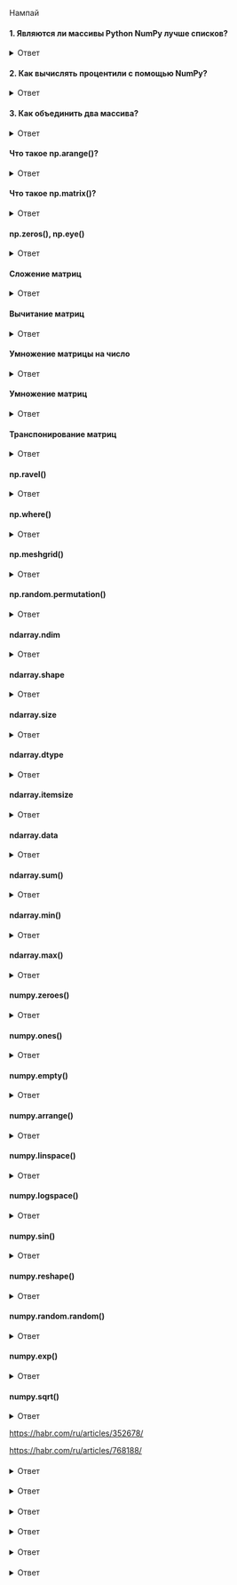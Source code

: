 Нампай

#### 1. Являются ли массивы Python NumPy лучше списков?

<details>
<summary>Ответ</summary>
Массивы Python NumPy используются вместо списка по следующим трем причинам:

1. меньший объем памяти;

2. быстрее;

3. удобнее.
</details>

#### 2. Как вычислять процентили с помощью NumPy?

<details>
<summary>Ответ</summary>
Медиана - это 50 процентиль по определению. 25 процентиль указывает, что 25% наблюдаемых меньше числа в процентиле, то есть n процентов наблюдаемых значений меньше значения в процентиле n.

Можно вычислить медиану с помощью NumPy, используя следующий код:

'''
import numpy as np
a = np.array([i for i in range(100)])
p = np.percentile(a, 50) # Возвращает 50-ый перцентиль - медиану
print(p)
'''
</details>

#### 3. Как объединить два массива?
<details>
<summary>Ответ</summary>
Для объединения массивов нужно использовать соответствующую функцию Numpy:

import numpy as np

a = np.array([1, 2, 3])
b = np.array([4, 5, 6])

np.concatenate((a,b))
#=> array([1, 2, 3, 4, 5, 6])
</details>


#### Что такое np.arange()?
<details>
<summary>Ответ</summary>

Функция _arange()_ аналогична по своему назначению функции _range()_ из стандартной библиотеки Python. Основное отличие заключается в том, что _arange()_ позволяет строить вектор с указанием шага в виде десятичной дроби.

Синтаксис функции следующий:

arange(stop)

arange(start, stop)

arange(start, stop, step)

В первом варианте будет создан вектор из целых чисел от 0 до stop.

>>> np.arange(10)
array([0, 1, 2, 3, 4, 5, 6, 7, 8, 9])
Второй вариант позволяет задавать интервал, в этом случае вектор также будет содержать целые числа.

>>> np.arange(5, 12)
array([ 5,  6, 7, 8, 9, 10, 11])
Третий вариант позволяет определить интервал чисел и шаг, который может быть десятичным числом

>>> np.arange(1, 5, 0.5)
array([1. , 1.5, 2. , 2.5, 3. , 3.5, 4. , 4.5])

</details>


#### Что такое np.matrix()?
<details>
<summary>Ответ</summary>
Matrix является удобным инструментом для задания матрицы. При этом можно использовать Matlab стиль, либо передать в качестве аргумента список Python (или массив Numpy).

Вариант со списком Python.

>>> a = [[1, 2], [3, 4]]
>>> np.matrix(a)
matrix([[1, 2],
       [3, 4]])
Вариант с массивом Numpy.

>>> b = np.array([[5, 6], [7, 8]])
>>> np.matrix(b)
matrix([[5, 6],
       [7, 8]])
Вариант в Matlab стиле.

>>> np.matrix('[1, 2; 3, 4]')
matrix([[1, 2],
       [3, 4]])
</details>

#### np.zeros(), np.eye()
<details>
<summary>Ответ</summary>
В арсенале Numpy есть функции для создания специальных матриц: нулевых и единичных. Нулевой называется матрица, состоящая полностью из нулей. Для ее создания удобно использовать функцию zeros(), в качестве аргумента в нее передается кортеж из двух элементов, первый из них – это количество строк, второй – столбцов.

>>> np.zeros((3, 4))
array([[0., 0., 0., 0.],
      [0., 0., 0., 0.],
      [0., 0., 0., 0.]])
Функция eye() создает единичную матрицу – квадратную матрицу, у которой элементы главной диагонали равны единицы, все остальные – нулю.

>>> np.eye(3)
array([[1., 0., 0.],
      [0., 1., 0.],
      [0., 0., 1.]])


</details>



#### Сложение матриц
<details>
<summary>Ответ</summary>
>>> A + B
matrix([[ 6,  8],
       [10, 12]])


</details>


#### Вычитание матриц
<details>
<summary>Ответ</summary>
>>> A - B
matrix([[-4, -4],
       [-4, -4]])


</details>


#### Умножение матрицы на число
<details>
<summary>Ответ</summary>
>>> 3 * A
matrix([[ 3,  6],
       [ 9, 12]])


</details>


#### Умножение матриц
<details>
<summary>Ответ</summary>
>>> A.dot(B)
matrix([[19, 22],
       [43, 50]])


</details>


#### Транспонирование матриц
<details>
<summary>Ответ</summary>
>>> A.T
matrix([[1, 3],
       [2, 4]])
>>> np.transpose(A)
matrix([[1, 3],
       [2, 4]])


</details>

#### np.ravel()
<details>
<summary>Ответ</summary>
Функция np.ravel() используется для того, чтобы преобразовать матрицу в одномерный вектор.

Создадим двумерную матрицу размера 3х3.

>>> A = np.array([[1, 2, 3], [4, 5, 6], [7, 8, 9]])
>>> A
array([[1, 2, 3],
      [4, 5, 6],
      [7, 8, 9]])
Применим функцию ravel() к этой матрице.

>>> np.ravel(A)
array([1, 2, 3, 4, 5, 6, 7, 8, 9])
У ravel() есть параметр order, который отвечает за порядок построения одномерного массива, по умолчанию он равен ‘C’, что означает – массив будет собираться из строк исходной матрицы.

>>> np.ravel(A, order='C')
array([1, 2, 3, 4, 5, 6, 7, 8, 9])
Если указать order=‘F‘, то в качестве элементов для сборки будут выступать столбцы матрицы.

>>> np.ravel(A, order='F')
array([1, 4, 7, 2, 5, 8, 3, 6, 9])


</details>


#### np.where()
<details>
<summary>Ответ</summary>
Данная функция возвращает один из двух заданных элементов в зависимости от условия. Ее можно использовать для обработки численных данных.

>>> a = np.array([0, 1, 2, 3, 4, 5, 6, 7, 8, 9])
>>> np.where(a % 2 == 0, a * 10, a / 10)
array([ 0. ,  0.1, 20. , 0.3, 40. ,  0.5, 60. , 0.7, 80. , 0.9])
В задачах машинного обучения эта функция хорошо подходит для реализации обработки данных с помощью пороговой функции.

>>> a = np.random.rand(10)
>>> a
array([0.99379074, 0.98387541, 0.2043767 , 0.11935986, 0.01063287,
      0.11146634, 0.50504848, 0.96046102, 0.3645473 , 0.6843563 ])
>>> np.where(a > 0.5, True, False)
array([ True,  True, False, False, False, False,  True, True, False,
       True])
>>> np.where(a > 0.5, 1, -1)
array([ 1,  1, -1, -1, -1, -1,  1, 1, -1, 1])


</details>


#### np.meshgrid()
<details>
<summary>Ответ</summary>
Функция meshgrid() позволят получить матрицу координат из координатных векторов. Если, например, у нас есть два одномерных вектора координат, то передав их в качестве аргументов в meshgrid() мы получим две матрицы, в которой элементы будут составлять пары, заполняя все пространство, определяемое этими векторами. Проще посмотреть это на примере.

Создадим два вектора

>>> x = np.linspace(0, 1, 5)
>>> x
array([0.  , 0.25, 0.5 , 0.75, 1.  ])
>>> y = np.linspace(0, 2, 5)
>>> y
array([0. , 0.5, 1. , 1.5, 2. ])
Построим матрицу координат с помощью meshgrid.

>>> xg, yg = np.meshgrid(x, y)
>>> xg
array([[0.  , 0.25, 0.5 , 0.75, 1.  ],
      [0. , 0.25, 0.5 , 0.75, 1.  ],
      [0. , 0.25, 0.5 , 0.75, 1.  ],
      [0. , 0.25, 0.5 , 0.75, 1.  ],
      [0. , 0.25, 0.5 , 0.75, 1.  ]])
>>> yg
array([[0. , 0. , 0. , 0. , 0. ],
      [0.5, 0.5, 0.5, 0.5, 0.5],
      [1. , 1. , 1. , 1. , 1. ],
      [1.5, 1.5, 1.5, 1.5, 1.5],
      [2. , 2. , 2. , 2. , 2. ]])
Посмотрите внимательно на матрицы xg и yg. Каждому элементу xg[i,j] соответствует свой элемент yg[i,j]. Можно визуализировать эти данные.

Для начала импортируем matplotlib (он должен быть установлен).

import matplotlib.pyplot as plt
%matplotlib inline
Последняя строка нужна, если вы работаете в Jupyter Notebook, чтобы графики рисовались “по месту”.

Теперь построим график

plt.plot(xg, yg, color="r", marker="*",  linestyle="none")

https://devpractice.ru/numpy-useful-functions/
</details>



#### np.random.permutation()
<details>
<summary>Ответ</summary>
Функция permutation() либо генерирует список заданной длины из натуральных чисел от нуля до указанного числа, либо перемешивает переданный ей в качестве аргумента массив.

>>> np.random.permutation(7)
array([6, 2, 5, 1, 0, 4, 3])
>>> a = ['a', 'b', 'c', 'd', 'e']
>>> np.random.permutation(a)
array(['c', 'd', 'a', 'e', 'b'], dtype='<U1')
Основное практическое применение эта функция находит в задачах машинного обучения, где довольно часто требуется перемешать выборку данных перед тем, как передавать ее в алгоритм.

Например у нас есть вектор с данными

>>> arr = np.linspace(0, 10, 5)
>>> arr
array([ 0. ,  2.5, 5. , 7.5, 10. ])
Перемешаем эту выборку

>>> arr_mix = np.random.permutation(arr)
>>> arr_mix
array([ 2.5,  0. , 5. , 10. ,  7.5])
Построим массив индексов для вектора arr, в котором позиции находятся в случайном порядке

>>> index_mix = np.random.permutation(len(arr_mix))
>>> index_mix
array([2, 4, 3, 1, 0])
>>> arr[index_mix]
array([ 5. , 10. ,  7.5, 2.5, 0. ])


</details>


#### ndarray.ndim
<details>
<summary>Ответ</summary>
Возвращает количество измерений массива.

import numpy as np
a = np.array([[1,2,3],[4,5,6]])
print(a.ndim)
Вывод кода сверху будет 2, поскольку «a» — это 2-мерный массив.


</details>


#### ndarray.shape
<details>
<summary>Ответ</summary>
Возвращает кортеж размера массива, то есть (n,m), где n — это количество строк, а m — количество колонок.

import numpy as np
a = np.array([[1,2,3],[4,5,6]])
print(a.shape)
Вывод кода — (2,3), то есть 2 строки и 3 колонки.


</details>

#### ndarray.size
<details>
<summary>Ответ</summary>
Возвращает общее количество элементов в массиве.

import numpy as np
a = np.array([[1,2,3],[4,5,6]])
print(a.size)
Вывод — 6, потому что 2 х 3.


</details>


#### ndarray.dtype
<details>
<summary>Ответ</summary>
Возвращает объект, описывающий тип элементов в массиве.

import numpy as np
a = np.array([[1,2,3],[4,5,6]])
print(a.dtype)
Вывод — «int32», поскольку это 32-битное целое число.
Можно явно определить тип данных массива NumPy.

import numpy as np
a = np.array([[1,2,3],[4,5,6]], dtype = float)
print(a.dtype)
Этот код вернет float64, потому что это 64-битное число с плавающей точкой.


</details>


#### ndarray.itemsize
<details>
<summary>Ответ</summary>
Возвращает размер каждого элемента в массиве в байтах.

import numpy as np
a = np.array([[1,2,3],[4,5,6]])
print(a.itemsize)
Вывод — 4, потому что 32/8.


</details>


#### ndarray.data
<details>
<summary>Ответ</summary>
Возвращает буфер с актуальными элементами массива. Это альтернативный способ получения доступа к элементам через их индексы.

import numpy as np
a = np.array([[1,2,3],[4,5,6]])
print(a.data)
Этот код вернет список элементов.


</details>


#### ndarray.sum()
<details>
<summary>Ответ</summary>
Функция вернет сумму все элементов ndarray.

import numpy as np
a = np.random.random((2,3))
print(a)
print(a.sum())
Сгенерированная в этом примере матрица — [[0.46541517 0.66668157 0.36277909] [0.7115755 0.57306008 0.64267163]], следовательно код вернет 3.422183052180838. Поскольку используется генератор случайных чисел, ваш результат будет отличаться.




</details>


#### ndarray.min()
<details>
<summary>Ответ</summary>
Функция вернет элемент с минимальным значением из ndarray.

import numpy as np
a = np.random.random((2,3))
print(a.min())
Сгенерированная в этом примере матрица — [[0.46541517 0.66668157 0.36277909] [0.7115755 0.57306008 0.64267163]], следовательно код вернет 0.36277909. Поскольку используется генератор случайных чисел, ваш результат будет отличаться.


</details>


#### ndarray.max()
<details>
<summary>Ответ</summary>
Функция вернет элемент с максимальным значением из ndarray.

import numpy as np
a = np.random.random((2,3))
print(a.min())
Сгенерированная в этом примере матрица — [[0.46541517 0.66668157 0.36277909] [0.7115755 0.57306008 0.64267163]], следовательно код вернет 0.7115755. Поскольку используется генератор случайных чисел, ваш результат будет отличаться


</details>


#### numpy.zeroes()
<details>
<summary>Ответ</summary>
numpy.zeros((rows, columns), dtype)
Эта функция создаст массив numpy с заданным количеством измерений, где каждый элемент будет равняться 0. Если dtype не указан, по умолчанию будет использоваться dtype.

import numpy as np
np.zeros((3,3))
print(a)
Код вернет массив numpy 3×3, где каждый элемент равен 0.


</details>


#### numpy.ones()
<details>
<summary>Ответ</summary>
numpy.ones((rows,columns), dtype)
Эта функция создаст массив numpy с заданным количеством измерений, где каждый элемент будет равняться 1. Если dtype не указан, по умолчанию будет использоваться dtype.

import numpy as np
np.ones((3,3))
print(a)
Код вернет массив numpy 3 x 3, где каждый элемент равен 1.


</details>


#### numpy.empty()
<details>
<summary>Ответ</summary>
numpy.empty((rows,columns))
Эта функция создаст массив, содержимое которого будет случайным — оно зависит от состояния памяти.

import numpy as np
np.empty((3,3))
print(a)
Код вернет массив numpy 3×3, где каждый элемент будет случайным.


</details>

#### numpy.arrange()
<details>
<summary>Ответ</summary>
numpy.arrange(start, stop, step)
Эта функция используется для создания массива numpy, элементы которого лежат в диапазоне значений от start до stop с разницей равной step.

import numpy as np
a=np.arange(5,25,4)
print(a)
Вывод этого кода — [5 9 13 17 21]


</details>

#### numpy.linspace()
<details>
<summary>Ответ</summary>
numpy.linspace(start, stop, num_of_elements)
Эта функция создаст массив numpy, элементы которого лежат в диапазоне значений между start до stop, а num_of_elements — это размер массива. Тип по умолчанию — float64.

import numpy as np
a=np.linspace(5,25,5)
print(a)
Вывод — [5 10 15 20 25].




</details>

#### numpy.logspace()
<details>
<summary>Ответ</summary>
numpy.logspace(start, stop, num_of_elements)
Эта функция используется для создания массива numpy, элементы которого лежат в диапазоне значений от start до stop, а num_of_elements — это размер массива. Тип по умолчанию — float64. Все элементы находятся в пределах логарифмической шкалы, то есть представляют собой логарифмы соответствующих элементов.

import numpy as np
a = np.logspace(5,25,5)
print(a)
Вывод — [1.e+05 1.e+10 1.e+15 1.e+20 1.e+25]


</details>

#### numpy.sin()
<details>
<summary>Ответ</summary>
numpy.sin(numpy.ndarray)
Этот код вернет синус параметра.

import numpy as np
a = np.logspace(5,25,2)
print(np.sin(a))
Вывод кода сверху равен [0.0357488 -0.3052578]. Также есть cos(), tan() и так далее.


</details>

#### numpy.reshape()
<details>
<summary>Ответ</summary>
numpy.reshape(dimensions)
Эта функция используется для изменения количества измерений массива numpy. От количества аргументов в reshape зависит, сколько измерений будет в массиве numpy.
import numpy as np
a = np.arange(9).reshape(3,3)
print(a)
Вывод этого года — 2-мерный массив 3×3.

</details>

#### numpy.random.random()
<details>
<summary>Ответ</summary>
numpy.random.random((rows, column))
Эта функция возвращает массив с заданным количеством измерений, где каждый элемент генерируется случайным образом.

a = np.random.random((2,2))
Этот код вернет ndarray 2×2.


</details>

#### numpy.exp()
<details>
<summary>Ответ</summary>
numpy.exp(numpy.ndarray)
Функция вернет ndarray с экспоненциальной величиной каждого элемента.

b = np.exp([10])
Значением кода выше будет 22025.4657948


</details>

#### numpy.sqrt()
<details>
<summary>Ответ</summary>
numpy.sqrt(numpy.ndarray)
Эта функция вернет ndarray с квадратным корнем каждого элемента.

b = np.sqrt([16])
Этот код вернет значение 4.


</details>

https://habr.com/ru/articles/352678/

https://habr.com/ru/articles/768188/


#### 
<details>
<summary>Ответ</summary>



</details>

#### 
<details>
<summary>Ответ</summary>



</details>

#### 
<details>
<summary>Ответ</summary>



</details>

#### 
<details>
<summary>Ответ</summary>



</details>

#### 
<details>
<summary>Ответ</summary>



</details>

#### 
<details>
<summary>Ответ</summary>



</details>
